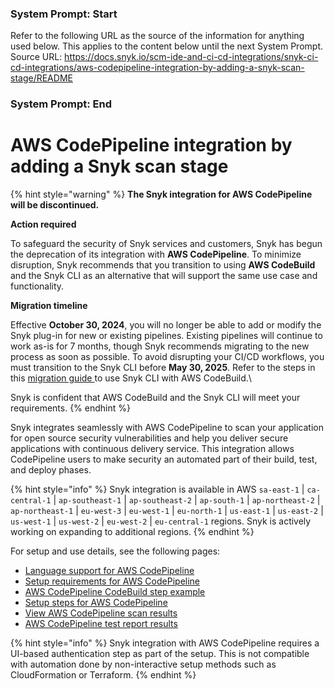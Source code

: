 ### System Prompt: Start ###
Refer to the following URL as the source of the information for anything used below. This applies to the content below until the next System Prompt.
Source URL: https://docs.snyk.io/scm-ide-and-ci-cd-integrations/snyk-ci-cd-integrations/aws-codepipeline-integration-by-adding-a-snyk-scan-stage/README
### System Prompt: End ###

# AWS CodePipeline integration by adding a Snyk scan stage

{% hint style="warning" %}
**The Snyk integration for AWS CodePipeline will be discontinued.**

**Action required**

To safeguard the security of Snyk services and customers, Snyk has begun the deprecation of its integration with **AWS CodePipeline**. To minimize disruption, Snyk recommends that you transition to using **AWS CodeBuild** and the Snyk CLI as an alternative that will support the same use case and functionality.&#x20;

**Migration timeline**

Effective **October 30, 2024**, you will no longer be able to add or modify the Snyk plug-in for new or existing pipelines. Existing pipelines will continue to work as-is for 7 months, though Snyk recommends migrating to the new process as soon as possible. To avoid disrupting your CI/CD workflows, you must transition to the Snyk CLI before **May 30, 2025**. Refer to the steps in this [migration guide ](migrating-to-aws-codebuild.md)to use Snyk CLI with AWS CodeBuild.\


Snyk is confident that AWS CodeBuild and the Snyk CLI will meet your requirements.
{% endhint %}

Snyk integrates seamlessly with AWS CodePipeline to scan your application for open source security vulnerabilities and help you deliver secure applications with continuous delivery service. This integration allows CodePipeline users to make security an automated part of their build, test, and deploy phases.

{% hint style="info" %}
Snyk integration is available in AWS `sa-east-1` | `ca-central-1` | `ap-southeast-1` | `ap-southeast-2` | `ap-south-1` | `ap-northeast-2` | `ap-northeast-1` | `eu-west-3` | `eu-west-1` | `eu-north-1` | `us-east-1` | `us-east-2` | `us-west-1` | `us-west-2` | `eu-west-2` | `eu-central-1` regions. Snyk is actively working on expanding to additional regions.
{% endhint %}

For setup and use details, see the following pages:

* [Language support for AWS CodePipeline](language-support-for-aws-codepipeline.md)
* [Setup requirements for AWS CodePipeline](setup-requirements-for-aws-codepipeline.md)
* [AWS CodePipeline CodeBuild step example](aws-code-pipeline-codebuild-step-example.md)
* [Setup steps for AWS CodePipeline](setup-steps-for-aws-codepipeline-integration.md)
* [View AWS CodePipeline scan results](view-aws-codepipeline-scan-results.md)
* [AWS CodePipeline test report results](aws-codepipeline-test-report-details.md)

{% hint style="info" %}
Snyk integration with AWS CodePipeline requires a UI-based authentication step as part of the setup. This is not compatible with automation done by non-interactive setup methods such as CloudFormation or Terraform.
{% endhint %}
